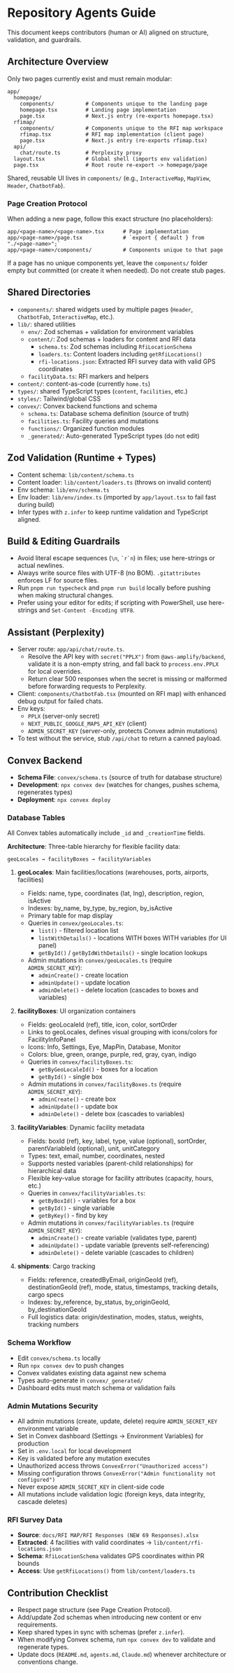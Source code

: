 # Repository Agents Guide

This document keeps contributors (human or AI) aligned on structure, validation, and guardrails.

## Architecture Overview

Only two pages currently exist and must remain modular:

```
app/
  homepage/
    components/          # Components unique to the landing page
    homepage.tsx         # Landing page implementation
    page.tsx             # Next.js entry (re-exports homepage.tsx)
  rfimap/
    components/          # Components unique to the RFI map workspace
    rfimap.tsx           # RFI map implementation (client page)
    page.tsx             # Next.js entry (re-exports rfimap.tsx)
  api/
    chat/route.ts        # Perplexity proxy
  layout.tsx             # Global shell (imports env validation)
  page.tsx               # Root route re-export -> homepage/page
```

Shared, reusable UI lives in `components/` (e.g., `InteractiveMap`, `MapView`, `Header`, `ChatbotFab`).

### Page Creation Protocol
When adding a new page, follow this exact structure (no placeholders):
```
app/<page-name>/<page-name>.tsx      # Page implementation
app/<page-name>/page.tsx             # `export { default } from "./<page-name>";`
app/<page-name>/components/          # Components unique to that page
```
If a page has no unique components yet, leave the `components/` folder empty but committed (or create it when needed). Do not create stub pages.

## Shared Directories
- `components/`: shared widgets used by multiple pages (`Header`, `ChatbotFab`, `InteractiveMap`, etc.).
- `lib/`: shared utilities
  - `env/`: Zod schemas + validation for environment variables
  - `content/`: Zod schemas + loaders for content and RFI data
    - `schema.ts`: Zod schemas including `RfiLocationSchema`
    - `loaders.ts`: Content loaders including `getRfiLocations()`
    - `rfi-locations.json`: Extracted RFI survey data with valid GPS coordinates
  - `facilityData.ts`: RFI markers and helpers
- `content/`: content-as-code (currently `home.ts`)
- `types/`: shared TypeScript types (`content`, `facilities`, etc.)
- `styles/`: Tailwind/global CSS
- `convex/`: Convex backend functions and schema
  - `schema.ts`: Database schema definition (source of truth)
  - `facilities.ts`: Facility queries and mutations
  - `functions/`: Organized function modules
  - `_generated/`: Auto-generated TypeScript types (do not edit)

## Zod Validation (Runtime + Types)
- Content schema: `lib/content/schema.ts`
- Content loader: `lib/content/loaders.ts` (throws on invalid content)
- Env schema: `lib/env/schema.ts`
- Env loader: `lib/env/index.ts` (imported by `app/layout.tsx` to fail fast during build)
- Infer types with `z.infer` to keep runtime validation and TypeScript aligned.

## Build & Editing Guardrails
- Avoid literal escape sequences (`\n`, `` `r`n ``) in files; use here-strings or actual newlines.
- Always write source files with UTF-8 (no BOM). `.gitattributes` enforces LF for source files.
- Run `pnpm run typecheck` and `pnpm run build` locally before pushing when making structural changes.
- Prefer using your editor for edits; if scripting with PowerShell, use here-strings and `Set-Content -Encoding UTF8`.

## Assistant (Perplexity)
- Server route: `app/api/chat/route.ts`.
  - Resolve the API key with `secret("PPLX")` from `@aws-amplify/backend`, validate it is a non-empty string, and fall back to `process.env.PPLX` for local overrides.
  - Return clear 500 responses when the secret is missing or malformed before forwarding requests to Perplexity.
- Client: `components/ChatbotFab.tsx` (mounted on RFI map) with enhanced debug output for failed chats.
- Env keys:
  - `PPLX` (server-only secret)
  - `NEXT_PUBLIC_GOOGLE_MAPS_API_KEY` (client)
  - `ADMIN_SECRET_KEY` (server-only, protects Convex admin mutations)
- To test without the service, stub `/api/chat` to return a canned payload.

## Convex Backend
- **Schema File**: `convex/schema.ts` (source of truth for database structure)
- **Development**: `npx convex dev` (watches for changes, pushes schema, regenerates types)
- **Deployment**: `npx convex deploy`

### Database Tables
All Convex tables automatically include `_id` and `_creationTime` fields.

**Architecture**: Three-table hierarchy for flexible facility data:
```
geoLocales → facilityBoxes → facilityVariables
```

1. **geoLocales**: Main facilities/locations (warehouses, ports, airports, facilities)
   - Fields: name, type, coordinates {lat, lng}, description, region, isActive
   - Indexes: by_name, by_type, by_region, by_isActive
   - Primary table for map display
   - Queries in `convex/geoLocales.ts`:
     - `list()` - filtered location list
     - `listWithDetails()` - locations WITH boxes WITH variables (for UI panel)
     - `getById()` / `getByIdWithDetails()` - single location lookups
   - Admin mutations in `convex/geoLocales.ts` (require `ADMIN_SECRET_KEY`):
     - `adminCreate()` - create location
     - `adminUpdate()` - update location
     - `adminDelete()` - delete location (cascades to boxes and variables)

2. **facilityBoxes**: UI organization containers
   - Fields: geoLocaleId (ref), title, icon, color, sortOrder
   - Links to geoLocales, defines visual grouping with icons/colors for FacilityInfoPanel
   - Icons: Info, Settings, Eye, MapPin, Database, Monitor
   - Colors: blue, green, orange, purple, red, gray, cyan, indigo
   - Queries in `convex/facilityBoxes.ts`:
     - `getByGeoLocaleId()` - boxes for a location
     - `getById()` - single box
   - Admin mutations in `convex/facilityBoxes.ts` (require `ADMIN_SECRET_KEY`):
     - `adminCreate()` - create box
     - `adminUpdate()` - update box
     - `adminDelete()` - delete box (cascades to variables)

3. **facilityVariables**: Dynamic facility metadata
   - Fields: boxId (ref), key, label, type, value (optional), sortOrder, parentVariableId (optional), unit, unitCategory
   - Types: text, email, number, coordinates, nested
   - Supports nested variables (parent-child relationships) for hierarchical data
   - Flexible key-value storage for facility attributes (capacity, hours, etc.)
   - Queries in `convex/facilityVariables.ts`:
     - `getByBoxId()` - variables for a box
     - `getById()` - single variable
     - `getByKey()` - find by key
   - Admin mutations in `convex/facilityVariables.ts` (require `ADMIN_SECRET_KEY`):
     - `adminCreate()` - create variable (validates type, parent)
     - `adminUpdate()` - update variable (prevents self-referencing)
     - `adminDelete()` - delete variable (cascades to children)

4. **shipments**: Cargo tracking
   - Fields: reference, createdByEmail, originGeoId (ref), destinationGeoId (ref), mode, status, timestamps, tracking details, cargo specs
   - Indexes: by_reference, by_status, by_originGeoId, by_destinationGeoId
   - Full logistics data: origin/destination, modes, status, weights, tracking numbers

### Schema Workflow
- Edit `convex/schema.ts` locally
- Run `npx convex dev` to push changes
- Convex validates existing data against new schema
- Types auto-generate in `convex/_generated/`
- Dashboard edits must match schema or validation fails

### Admin Mutations Security
- All admin mutations (create, update, delete) require `ADMIN_SECRET_KEY` environment variable
- Set in Convex dashboard (Settings → Environment Variables) for production
- Set in `.env.local` for local development
- Key is validated before any mutation executes
- Unauthorized access throws `ConvexError("Unauthorized access")`
- Missing configuration throws `ConvexError("Admin functionality not configured")`
- Never expose `ADMIN_SECRET_KEY` in client-side code
- All mutations include validation logic (foreign keys, data integrity, cascade deletes)

### RFI Survey Data
- **Source**: `docs/RFI MAP/RFI Responses (NEW 69 Responses).xlsx`
- **Extracted**: 4 facilities with valid coordinates → `lib/content/rfi-locations.json`
- **Schema**: `RfiLocationSchema` validates GPS coordinates within PR bounds
- **Access**: Use `getRfiLocations()` from `lib/content/loaders.ts`

## Contribution Checklist
- Respect page structure (see Page Creation Protocol).
- Add/update Zod schemas when introducing new content or env requirements.
- Keep shared types in sync with schemas (prefer `z.infer`).
- When modifying Convex schema, run `npx convex dev` to validate and regenerate types.
- Update docs (`README.md`, `agents.md`, `Claude.md`) whenever architecture or conventions change.


